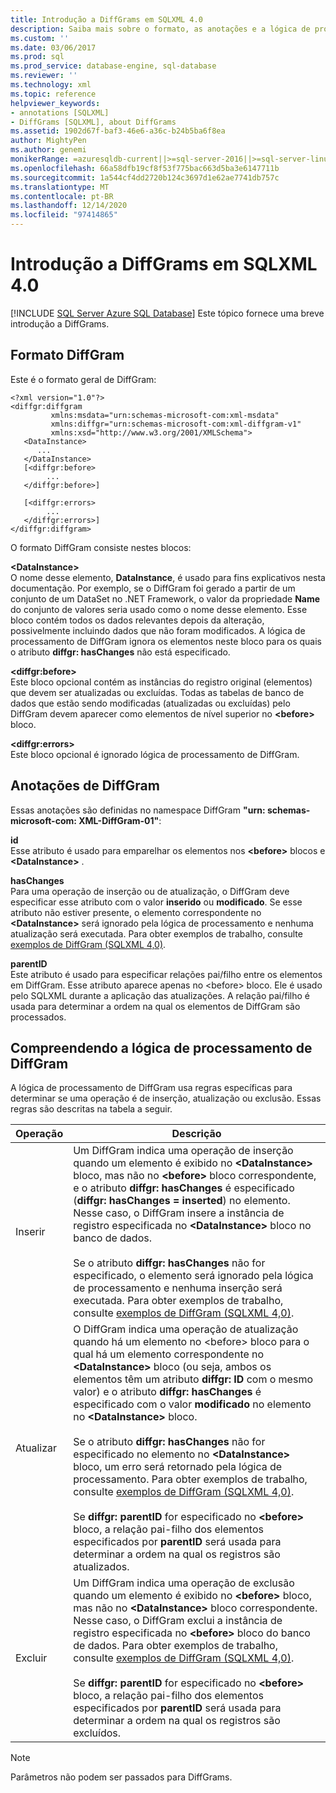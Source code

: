 ```yaml
---
title: Introdução a DiffGrams em SQLXML 4.0
description: Saiba mais sobre o formato, as anotações e a lógica de processamento de DiffGrams no SQLXML 4,0.
ms.custom: ''
ms.date: 03/06/2017
ms.prod: sql
ms.prod_service: database-engine, sql-database
ms.reviewer: ''
ms.technology: xml
ms.topic: reference
helpviewer_keywords:
- annotations [SQLXML]
- DiffGrams [SQLXML], about DiffGrams
ms.assetid: 1902d67f-baf3-46e6-a36c-b24b5ba6f8ea
author: MightyPen
ms.author: genemi
monikerRange: =azuresqldb-current||>=sql-server-2016||>=sql-server-linux-2017||=azuresqldb-mi-current
ms.openlocfilehash: 66a58dfb19cf8f53f775bac663d5ba3e6147711b
ms.sourcegitcommit: 1a544cf4dd2720b124c3697d1e62ae7741db757c
ms.translationtype: MT
ms.contentlocale: pt-BR
ms.lasthandoff: 12/14/2020
ms.locfileid: "97414865"
---
```

# <a name="introduction-to-diffgrams-in-sqlxml-40"></a>Introdução a DiffGrams em SQLXML 4.0
[!INCLUDE [SQL Server Azure SQL Database](../../../includes/applies-to-version/sql-asdb.md)]
  Este tópico fornece uma breve introdução a DiffGrams.  
  
## <a name="diffgram-format"></a>Formato DiffGram  
 Este é o formato geral de DiffGram:  
  
```  
<?xml version="1.0"?>  
<diffgr:diffgram   
         xmlns:msdata="urn:schemas-microsoft-com:xml-msdata"  
         xmlns:diffgr="urn:schemas-microsoft-com:xml-diffgram-v1"  
         xmlns:xsd="http://www.w3.org/2001/XMLSchema">  
   <DataInstance>  
      ...  
   </DataInstance>  
   [<diffgr:before>  
        ...  
   </diffgr:before>]  
  
   [<diffgr:errors>  
        ...  
   </diffgr:errors>]  
</diffgr:diffgram>  
```  
  
 O formato DiffGram consiste nestes blocos:  
  
 **\<DataInstance>**  
 O nome desse elemento, **DataInstance**, é usado para fins explicativos nesta documentação. Por exemplo, se o DiffGram foi gerado a partir de um conjunto de um DataSet no .NET Framework, o valor da propriedade **Name** do conjunto de valores seria usado como o nome desse elemento. Esse bloco contém todos os dados relevantes depois da alteração, possivelmente incluindo dados que não foram modificados. A lógica de processamento de DiffGram ignora os elementos neste bloco para os quais o atributo **diffgr: hasChanges** não está especificado.  
  
 **\<diffgr:before>**  
 Este bloco opcional contém as instâncias do registro original (elementos) que devem ser atualizadas ou excluídas. Todas as tabelas de banco de dados que estão sendo modificadas (atualizadas ou excluídas) pelo DiffGram devem aparecer como elementos de nível superior no **\<before>** bloco.  
  
 **\<diffgr:errors>**  
 Este bloco opcional é ignorado lógica de processamento de DiffGram.  
  
## <a name="diffgram-annotations"></a>Anotações de DiffGram  
 Essas anotações são definidas no namespace DiffGram **"urn: schemas-microsoft-com: XML-DiffGram-01"**:  
  
 **id**  
 Esse atributo é usado para emparelhar os elementos nos **\<before>** blocos e **\<DataInstance>** .  
  
 **hasChanges**  
 Para uma operação de inserção ou de atualização, o DiffGram deve especificar esse atributo com o valor **inserido** ou **modificado**. Se esse atributo não estiver presente, o elemento correspondente no **\<DataInstance>** será ignorado pela lógica de processamento e nenhuma atualização será executada. Para obter exemplos de trabalho, consulte [exemplos de DiffGram &#40;SQLXML 4,0&#41;](../../../relational-databases/sqlxml-annotated-xsd-schemas-xpath-queries/diffgram/diffgram-examples-sqlxml-4-0.md).  
  
 **parentID**  
 Este atributo é usado para especificar relações pai/filho entre os elementos em DiffGram. Esse atributo aparece apenas no \<before> bloco. Ele é usado pelo SQLXML durante a aplicação das atualizações. A relação pai/filho é usada para determinar a ordem na qual os elementos de DiffGram são processados.  
  
## <a name="understanding-the-diffgram-processing-logic"></a>Compreendendo a lógica de processamento de DiffGram  
 A lógica de processamento de DiffGram usa regras específicas para determinar se uma operação é de inserção, atualização ou exclusão. Essas regras são descritas na tabela a seguir.  
  
|Operação|Descrição|  
|---------------|-----------------|  
|Inserir|Um DiffGram indica uma operação de inserção quando um elemento é exibido no **\<DataInstance>** bloco, mas não no **\<before>** bloco correspondente, e o atributo **diffgr: hasChanges** é especificado (**diffgr: hasChanges = inserted**) no elemento. Nesse caso, o DiffGram insere a instância de registro especificada no **\<DataInstance>** bloco no banco de dados.<br /><br /> Se o atributo **diffgr: hasChanges** não for especificado, o elemento será ignorado pela lógica de processamento e nenhuma inserção será executada. Para obter exemplos de trabalho, consulte [exemplos de DiffGram &#40;SQLXML 4,0&#41;](../../../relational-databases/sqlxml-annotated-xsd-schemas-xpath-queries/diffgram/diffgram-examples-sqlxml-4-0.md).|  
|Atualizar|O DiffGram indica uma operação de atualização quando há um elemento no \<before> bloco para o qual há um elemento correspondente no **\<DataInstance>** bloco (ou seja, ambos os elementos têm um atributo **diffgr: ID** com o mesmo valor) e o atributo **diffgr: hasChanges** é especificado com o valor **modificado** no elemento no **\<DataInstance>** bloco.<br /><br /> Se o atributo **diffgr: hasChanges** não for especificado no elemento no **\<DataInstance>** bloco, um erro será retornado pela lógica de processamento. Para obter exemplos de trabalho, consulte [exemplos de DiffGram &#40;SQLXML 4,0&#41;](../../../relational-databases/sqlxml-annotated-xsd-schemas-xpath-queries/diffgram/diffgram-examples-sqlxml-4-0.md).<br /><br /> Se **diffgr: parentID** for especificado no **\<before>** bloco, a relação pai-filho dos elementos especificados por **parentID** será usada para determinar a ordem na qual os registros são atualizados.|  
|Excluir|Um DiffGram indica uma operação de exclusão quando um elemento é exibido no **\<before>** bloco, mas não no **\<DataInstance>** bloco correspondente. Nesse caso, o DiffGram exclui a instância de registro especificada no **\<before>** bloco do banco de dados. Para obter exemplos de trabalho, consulte [exemplos de DiffGram &#40;SQLXML 4,0&#41;](../../../relational-databases/sqlxml-annotated-xsd-schemas-xpath-queries/diffgram/diffgram-examples-sqlxml-4-0.md).<br /><br /> Se **diffgr: parentID** for especificado no **\<before>** bloco, a relação pai-filho dos elementos especificados por **parentID** será usada para determinar a ordem na qual os registros são excluídos.|  
  
> [!NOTE]  
>  Parâmetros não podem ser passados para DiffGrams.  
  
  
